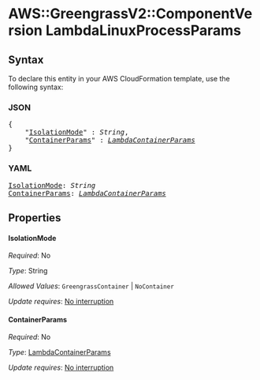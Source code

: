 # AWS::GreengrassV2::ComponentVersion LambdaLinuxProcessParams

## Syntax

To declare this entity in your AWS CloudFormation template, use the following syntax:

### JSON

<pre>
{
    "<a href="#isolationmode" title="IsolationMode">IsolationMode</a>" : <i>String</i>,
    "<a href="#containerparams" title="ContainerParams">ContainerParams</a>" : <i><a href="lambdacontainerparams.md">LambdaContainerParams</a></i>
}
</pre>

### YAML

<pre>
<a href="#isolationmode" title="IsolationMode">IsolationMode</a>: <i>String</i>
<a href="#containerparams" title="ContainerParams">ContainerParams</a>: <i><a href="lambdacontainerparams.md">LambdaContainerParams</a></i>
</pre>

## Properties

#### IsolationMode

_Required_: No

_Type_: String

_Allowed Values_: <code>GreengrassContainer</code> | <code>NoContainer</code>

_Update requires_: [No interruption](https://docs.aws.amazon.com/AWSCloudFormation/latest/UserGuide/using-cfn-updating-stacks-update-behaviors.html#update-no-interrupt)

#### ContainerParams

_Required_: No

_Type_: <a href="lambdacontainerparams.md">LambdaContainerParams</a>

_Update requires_: [No interruption](https://docs.aws.amazon.com/AWSCloudFormation/latest/UserGuide/using-cfn-updating-stacks-update-behaviors.html#update-no-interrupt)
